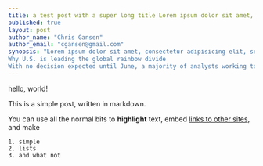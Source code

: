 ```yaml
---
title: a test post with a super long title Lorem ipsum dolor sit amet, consectetur adipisicing elit, sed do eiusmod tempor incididunt ut labore et dolore magna aliqua.
published: true
layout: post
author_name: "Chris Gansen"
author_email: "cgansen@gmail.com"
synopsis: "Lorem ipsum dolor sit amet, consectetur adipisicing elit, sed do The prospects for a sweeping U.S. Supreme Court ruling on gay marriage appeared to fade Tuesday, at least in the eyes of those scrutinizing the first of landmark back-to-back hearings in Washington.
Why U.S. is leading the global rainbow divide
With no decision expected until June, a majority of analysts working to decode Tuesday's oral arguments on California's Proposition 8 sensed little appetite on the nine-member high court to embrace a broad ruling that would establish same-sex marriage as a nationwide right."
---
```


hello, world!

This is a simple post, written in markdown.

You can use all the normal bits to **highlight** text, embed [links to other sites](http://cutgroup.smartchicagoapps.org), and make 

    1. simple
    2. lists
    3. and what not